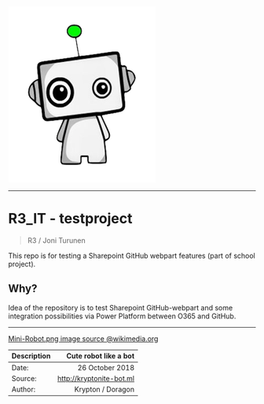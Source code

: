 <a href="https://github.com/r3-it/testproject"><img src="./Mini-Robot.png" title="Robot" alt="Robot Logo"></a>

---

# R3_IT - testproject

> R3 / Joni Turunen

This repo is for testing a Sharepoint GitHub webpart features (part of school project).

## Why?

Idea of the repository is to test Sharepoint GitHub-webpart and some integration possibilities via Power Platform between O365 and GitHub.

---

[Mini-Robot.png image source @wikimedia.org](https://commons.wikimedia.org/wiki/File:Mini-Robot.png)

| Description |    Cute robot like a bot |
| :---------- | -----------------------: |
| Date:       |          26 October 2018 |
| Source:     | http://kryptonite-bot.ml |
| Author:     |        Krypton / Doragon |
